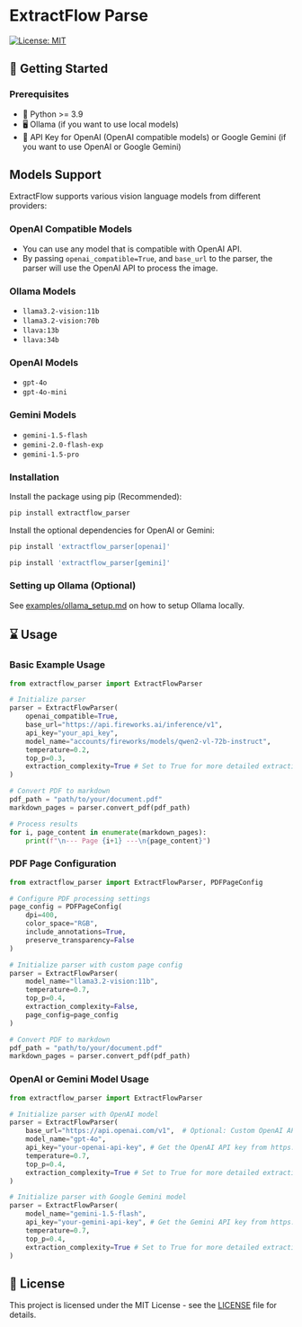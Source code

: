 # ExtractFlow Parse

[![License: MIT](https://img.shields.io/badge/License-MIT-green.svg)](https://opensource.org/licenses/MIT)


## 🚀 Getting Started

### Prerequisites

- 🐍 Python >= 3.9
- 🖥️ Ollama (if you want to use local models)
- 🤖 API Key for OpenAI (OpenAI compatible models) or Google Gemini (if you want to use OpenAI or Google Gemini)

## Models Support

ExtractFlow supports various vision language models from different providers:

### OpenAI Compatible Models
- You can use any model that is compatible with OpenAI API.
- By passing `openai_compatible=True`, and `base_url` to the parser, the parser will use the OpenAI API to process the image.

### Ollama Models
- `llama3.2-vision:11b`
- `llama3.2-vision:70b`
- `llava:13b`
- `llava:34b`

### OpenAI Models
- `gpt-4o`
- `gpt-4o-mini`

### Gemini Models
- `gemini-1.5-flash`
- `gemini-2.0-flash-exp`
- `gemini-1.5-pro`


### Installation

Install the package using pip (Recommended):

```bash
pip install extractflow_parser
```

Install the optional dependencies for OpenAI or Gemini:
```bash
pip install 'extractflow_parser[openai]'
```

```bash
pip install 'extractflow_parser[gemini]'
```

### Setting up Ollama (Optional)
See [examples/ollama_setup.md](examples/ollama_setup.md) on how to setup Ollama locally.

## ⌛️ Usage

### Basic Example Usage

```python
from extractflow_parser import ExtractFlowParser

# Initialize parser
parser = ExtractFlowParser(
    openai_compatible=True,
    base_url="https://api.fireworks.ai/inference/v1",
    api_key="your_api_key",
    model_name="accounts/fireworks/models/qwen2-vl-72b-instruct",
    temperature=0.2,
    top_p=0.3,
    extraction_complexity=True # Set to True for more detailed extraction
)

# Convert PDF to markdown
pdf_path = "path/to/your/document.pdf"
markdown_pages = parser.convert_pdf(pdf_path)

# Process results
for i, page_content in enumerate(markdown_pages):
    print(f"\n--- Page {i+1} ---\n{page_content}")
```

### PDF Page Configuration

```python
from extractflow_parser import ExtractFlowParser, PDFPageConfig

# Configure PDF processing settings
page_config = PDFPageConfig(
    dpi=400,
    color_space="RGB",
    include_annotations=True,
    preserve_transparency=False
)

# Initialize parser with custom page config
parser = ExtractFlowParser(
    model_name="llama3.2-vision:11b",
    temperature=0.7,
    top_p=0.4,
    extraction_complexity=False,
    page_config=page_config
)

# Convert PDF to markdown
pdf_path = "path/to/your/document.pdf"
markdown_pages = parser.convert_pdf(pdf_path)
```

### OpenAI or Gemini Model Usage

```python
from extractflow_parser import ExtractFlowParser

# Initialize parser with OpenAI model
parser = ExtractFlowParser(
    base_url="https://api.openai.com/v1",  # Optional: Custom OpenAI API endpoint
    model_name="gpt-4o",
    api_key="your-openai-api-key", # Get the OpenAI API key from https://platform.openai.com/api-keys
    temperature=0.7,
    top_p=0.4,
    extraction_complexity=True # Set to True for more detailed extraction
)

# Initialize parser with Google Gemini model
parser = ExtractFlowParser(
    model_name="gemini-1.5-flash",
    api_key="your-gemini-api-key", # Get the Gemini API key from https://aistudio.google.com/app/apikey
    temperature=0.7,
    top_p=0.4,
    extraction_complexity=True # Set to True for more detailed extraction
)
```

## 📄 License

This project is licensed under the MIT License - see the [LICENSE](LICENSE) file for details.
